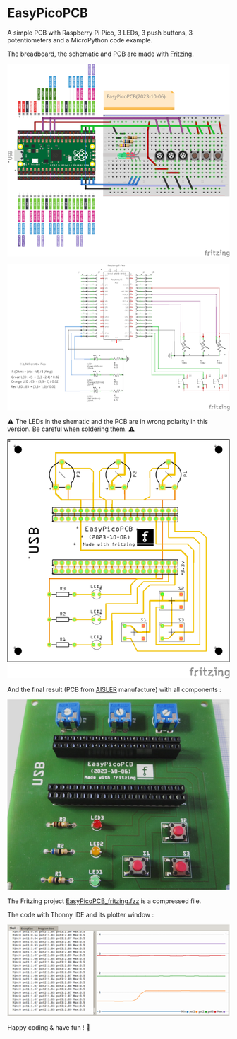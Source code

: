 # EasyPicoPCB

A simple PCB with Raspberry Pi Pico, 3 LEDs, 3 push buttons, 3 potentiometers and a MicroPython code example.

The breadboard, the schematic and PCB are made with [Fritzing](https://fritzing.org/).

![](assets/EasyPicoPCB_bb.png)

![](assets/EasyPicoPCB_schem.png)

⚠️ The LEDs in the shematic and the PCB are in wrong polarity in this version. Be careful when soldering them. ⚠️

![](assets/EasyPicoPCB_pcb.png)

And the final result (PCB from [AISLER](https://aisler.net/) manufacture) with all components :

![](assets/EasyPicoPCB_final.png)

The Fritzing project [EasyPicoPCB_fritzing.fzz](EasyPicoPCB_fritzing.fzz) is a compressed file.

The code with Thonny IDE and its plotter window :

<!-- MARKDOWN-AUTO-DOCS:START (CODE:src=https://github.com/Mick3DIY/EasyPicoPCB/blob/bc52c586c299dd3a9f334f90b4afb7bb0546a06d/EasyPicoPCB.py) -->
<!-- MARKDOWN-AUTO-DOCS:END -->

![](assets/EasyPicoPCB_thonny.png)

Happy coding & have fun ! :partying_face:
